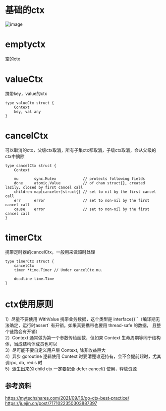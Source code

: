 # 基础的ctx
![image](https://github.com/user-attachments/assets/d9e6527f-08bb-4e27-b2c8-a06fedca04c7)


# emptyctx
空的ctx  

# valueCtx
携带key，value的ctx  
```
type valueCtx struct {
	Context
	key, val any
}
```

# cancelCtx
可以取消的ctx，父级ctx取消，所有子集ctx都取消，子级ctx取消，会从父级的ctx中摘除  
```
type cancelCtx struct {
	Context

	mu       sync.Mutex            // protects following fields
	done     atomic.Value          // of chan struct{}, created lazily, closed by first cancel call
	children map[canceler]struct{} // set to nil by the first cancel call
	err      error                 // set to non-nil by the first cancel call
	cause    error                 // set to non-nil by the first cancel call
}
```

# timerCtx
携带定时器的cancelCtx，一般用来做超时处理  
```
type timerCtx struct {
	cancelCtx
	timer *time.Timer // Under cancelCtx.mu.

	deadline time.Time
}
```

# ctx使用原则
1）尽量不要使用 WithValue 携带业务数据，这个类型是 interface{}``（编译期无法确定，运行时assert` 有开销。如果真要携带也要用 thread-safe 的数据， 且整个链路会有开销）  
2）Context 通常做为第一个参数传给函数，但如果 Context 生命周期等同于结构体，当成结构体成员也可以  
3）尽可能不要自定义用户层 Context, 除非收益巨大  
4）异步 goroutine 逻辑使用 Context 时要清楚谁还持有，会不会提前超时，尤其调rpc, db, redis 时  
5）派生出来的 child ctx 一定要配合 defer cancel() 使用，释放资源  

## 参考资料
https://mytechshares.com/2021/09/16/go-ctx-best-practice/
https://juejin.cn/post/7171022350303887397
